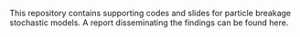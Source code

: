This repository contains supporting codes and slides for particle breakage stochastic models. A report disseminating the findings can be found here.

